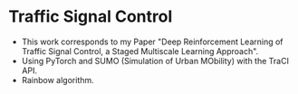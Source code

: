 # Traffic Signal Control

- This work corresponds to my Paper "Deep Reinforcement Learning of Traffic Signal Control, a Staged Multiscale Learning Approach".
- Using PyTorch and SUMO (Simulation of Urban MObility) with the TraCI API. 
- Rainbow algorithm. 

